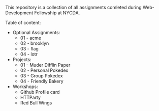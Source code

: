 This repository is a collection of all assignments comleted during Web-Development Fellowship at NYCDA.

Table of content:

- Optional Assignments:
  - 01 - acme
  - 02 - brooklyn
  - 03 - flag
  - 04 - lotr
- Projects:
  - 01 - Muder Difflin Paper
  - 02 - Personal Pokedex
  - 03 - Group Pokedex
  - 04 - Friendly Bakery
- Workshops:
  - Github Profile card
  - HTTParty
  - Red Bull Wings
